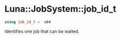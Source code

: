 # Luna::JobSystem::job_id_t

```c++
using job_id_t =  u64
```

Identifies one job that can be waited. 

